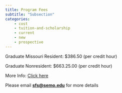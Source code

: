 ```yaml
---
title: Program Fees
subtitle: "Subsection"
categories:
    - cost
    - tuition-and-scholarship
    - current
    - new
    - prospective
---
```

Graduate Missouri Resident: $386.50 (per credit hour)

Graduate Nonresident: $663.25.00 (per credit hour)

More Info: [Click here](https://semo.edu/student-support/financial-services/cost/index.html)

Please email **sfs@semo.edu** for more details